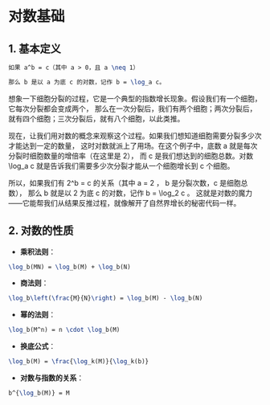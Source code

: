 # 对数基础

## 1. 基本定义

```tex
如果 a^b = c（其中 a > 0，且 a \neq 1）
```

```tex
那么 b 是以 a 为底 c 的对数，记作 b = \log_a c。
```

想象一下细胞分裂的过程，它是一个典型的指数增长现象。假设我们有一个细胞，它每次分裂都会变成两个，
那么在一次分裂后，我们有两个细胞；两次分裂后，就有四个细胞；三次分裂后，就有八个细胞，以此类推。

现在，让我们用对数的概念来观察这个过程。如果我们想知道细胞需要分裂多少次才能达到一定的数量，
这时对数就派上了用场。在这个例子中，底数 a 就是每次分裂时细胞数量的增倍率（在这里是 2），
而 c 是我们想达到的细胞总数。对数 
<code-block lang="tex"> \log_a c</code-block> 就是告诉我们需要多少次分裂才能从一个细胞增长到 c 个细胞。

所以，如果我们有 
<code-block lang="tex"> 2^b = c </code-block> 的关系（其中 <code-block lang="tex"> a = 2 </code-block>， b 是分裂次数，c 是细胞总数），
那么 b 就是以 2 为底 c 的对数，记作 
<code-block lang="tex"> b = \log_2 c </code-block>。
这就是对数的魔力——它能帮我们从结果反推过程，就像解开了自然界增长的秘密代码一样。

## 2. 对数的性质 


- **乘积法则**：

```tex
\log_b(MN) = \log_b(M) + \log_b(N)
```


- **商法则**：

```tex
\log_b\left(\frac{M}{N}\right) = \log_b(M) - \log_b(N)
```


- **幂的法则**：
```tex
\log_b(M^n) = n \cdot \log_b(M)
```

- **换底公式**：

```tex
\log_b(M) = \frac{\log_k(M)}{\log_k(b)}
```


- **对数与指数的关系**：

```tex
b^{\log_b(M)} = M
```



